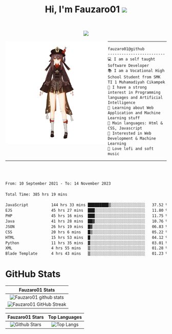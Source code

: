 <h1 align="center">
Hi, I'm Fauzaro01
  <img src="https://media.giphy.com/media/hvRJCLFzcasrR4ia7z/giphy.gif" width="30"></h1>
<br/>

<p align="center">
  <a href="https://github.com/DenverCoder1/readme-typing-svg"><img src="https://readme-typing-svg.herokuapp.com?lines=zZz;Full+Stack+Web+Developer;Student;Software%20Develover;Always%20learning%20new%20things&center=true&width=380&height=45"></a>
</p>

<img align="left" src="/assets/icon2.png" alt="Zeen" width="320" height="320" />
<hr>

```
fauzaro01@github
-------------------------
💻 I am a self taught Software Developer
📚 I am a Vocational High School Student from SMK TI 1 Muhamadiyah Cikampek
📝 I have a strong interest in Programming languages and Artificial Intelligence
🌱 Learning about Web Application and Machine Learning stuff
🌟 Main languages: Html & CSS, Javascript
🚩 Interested in Web Development & Machine Learning
🎵 Love lofi and soft music
```

<hr>
<br>
<br>
<div align="left">
<!--START_SECTION:waka-->

```txt
From: 10 September 2021 - To: 14 November 2023

Total Time: 385 hrs 19 mins

JavaScript          144 hrs 33 mins █████████▒░░░░░░░░░░░░░░░   37.52 %
EJS                 45 hrs 27 mins  ███░░░░░░░░░░░░░░░░░░░░░░   11.80 %
PHP                 45 hrs 16 mins  ███░░░░░░░░░░░░░░░░░░░░░░   11.75 %
Java                41 hrs 28 mins  ██▓░░░░░░░░░░░░░░░░░░░░░░   10.76 %
JSON                26 hrs 19 mins  █▓░░░░░░░░░░░░░░░░░░░░░░░   06.83 %
CSS                 20 hrs 6 mins   █▒░░░░░░░░░░░░░░░░░░░░░░░   05.22 %
HTML                15 hrs 53 mins  █░░░░░░░░░░░░░░░░░░░░░░░░   04.12 %
Python              11 hrs 35 mins  ▓░░░░░░░░░░░░░░░░░░░░░░░░   03.01 %
XML                 4 hrs 55 mins   ▒░░░░░░░░░░░░░░░░░░░░░░░░   01.28 %
Blade Template      4 hrs 43 mins   ▒░░░░░░░░░░░░░░░░░░░░░░░░   01.23 %
```

<!--END_SECTION:waka-->
</div>

# GitHub Stats

|                                                            Fauzaro01 Stats                                                            |
| :--------------------------------------------------------------------------------------------------------------------------------------------: |
|        ![Fauzaro01 github stats](https://github-readme-stats.vercel.app/api?username=Fauzaro01&show_icons=true&theme=algolia)        |
|              ![Fauzaro01 GitHub Streak](https://github-readme-streak-stats.herokuapp.com/?user=Fauzaro01&theme=algolia)              |

|                                                                                              Fauzaro01 Stars                                                                                              |                                                           Top Languages                                                           |
| :----------------------------------------------------------------------------------------------------------------------------------------------------------------------------------------------------------------: | :-------------------------------------------------------------------------------------------------------------------------------: |
| ![Github Stars](https://github-readme-stats.vercel.app/api?username=Fauzaro01&show_icons=true&locale=en&count_private=true&hide_rank=true&custom_title=My%20GitHub%20Stats&disable_animations=true&theme=algolia) | ![Top Langs](https://github-readme-stats.vercel.app/api/top-langs/?username=Fauzaro01&langs_count=8&theme=algolia&layout=compact) |

